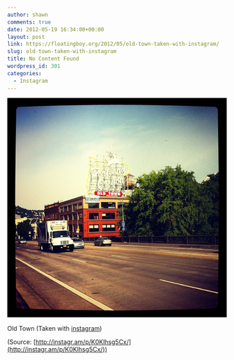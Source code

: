 ```yaml
---
author: shawn
comments: true
date: 2012-05-19 16:34:00+00:00
layout: post
link: https://floatingboy.org/2012/05/old-town-taken-with-instagram/
slug: old-town-taken-with-instagram
title: No Content Found
wordpress_id: 301
categories:
  - Instagram
---
```


[![](/assets/media/2012/06/tumblr_m4a3coiLKQ1qzw17so1_1280.jpg)](http://instagr.am/p/K0Klhsg5Cx/)

Old Town (Taken with [instagram](http://instagr.am))

(Source: [http://instagr.am/p/K0Klhsg5Cx/](http://instagr.am/p/K0Klhsg5Cx/))
